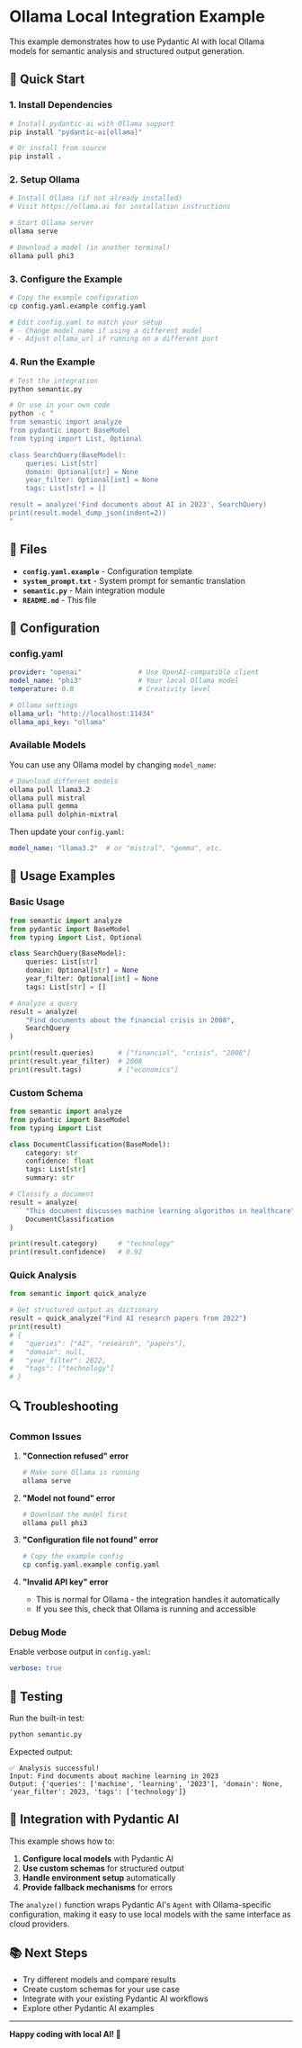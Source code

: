 # Ollama Local Integration Example

This example demonstrates how to use Pydantic AI with local Ollama models for semantic analysis and structured output generation.

## 🚀 Quick Start

### 1. Install Dependencies

```bash
# Install pydantic-ai with Ollama support
pip install "pydantic-ai[ollama]"

# Or install from source
pip install .
```

### 2. Setup Ollama

```bash
# Install Ollama (if not already installed)
# Visit https://ollama.ai for installation instructions

# Start Ollama server
ollama serve

# Download a model (in another terminal)
ollama pull phi3
```

### 3. Configure the Example

```bash
# Copy the example configuration
cp config.yaml.example config.yaml

# Edit config.yaml to match your setup
# - Change model_name if using a different model
# - Adjust ollama_url if running on a different port
```

### 4. Run the Example

```bash
# Test the integration
python semantic.py

# Or use in your own code
python -c "
from semantic import analyze
from pydantic import BaseModel
from typing import List, Optional

class SearchQuery(BaseModel):
    queries: List[str]
    domain: Optional[str] = None
    year_filter: Optional[int] = None
    tags: List[str] = []

result = analyze('Find documents about AI in 2023', SearchQuery)
print(result.model_dump_json(indent=2))
"
```

## 📁 Files

- **`config.yaml.example`** - Configuration template
- **`system_prompt.txt`** - System prompt for semantic translation
- **`semantic.py`** - Main integration module
- **`README.md`** - This file

## 🔧 Configuration

### config.yaml

```yaml
provider: "openai"              # Use OpenAI-compatible client
model_name: "phi3"              # Your local Ollama model
temperature: 0.0                # Creativity level

# Ollama settings
ollama_url: "http://localhost:11434"
ollama_api_key: "ollama"
```

### Available Models

You can use any Ollama model by changing `model_name`:

```bash
# Download different models
ollama pull llama3.2
ollama pull mistral
ollama pull gemma
ollama pull dolphin-mixtral
```

Then update your `config.yaml`:
```yaml
model_name: "llama3.2"  # or "mistral", "gemma", etc.
```

## 📖 Usage Examples

### Basic Usage

```python
from semantic import analyze
from pydantic import BaseModel
from typing import List, Optional

class SearchQuery(BaseModel):
    queries: List[str]
    domain: Optional[str] = None
    year_filter: Optional[int] = None
    tags: List[str] = []

# Analyze a query
result = analyze(
    "Find documents about the financial crisis in 2008",
    SearchQuery
)

print(result.queries)      # ["financial", "crisis", "2008"]
print(result.year_filter)  # 2008
print(result.tags)         # ["economics"]
```

### Custom Schema

```python
from semantic import analyze
from pydantic import BaseModel
from typing import List

class DocumentClassification(BaseModel):
    category: str
    confidence: float
    tags: List[str]
    summary: str

# Classify a document
result = analyze(
    "This document discusses machine learning algorithms in healthcare",
    DocumentClassification
)

print(result.category)     # "technology"
print(result.confidence)   # 0.92
```

### Quick Analysis

```python
from semantic import quick_analyze

# Get structured output as dictionary
result = quick_analyze("Find AI research papers from 2022")
print(result)
# {
#   "queries": ["AI", "research", "papers"],
#   "domain": null,
#   "year_filter": 2022,
#   "tags": ["technology"]
# }
```

## 🔍 Troubleshooting

### Common Issues

1. **"Connection refused" error**
   ```bash
   # Make sure Ollama is running
   ollama serve
   ```

2. **"Model not found" error**
   ```bash
   # Download the model first
   ollama pull phi3
   ```

3. **"Configuration file not found" error**
   ```bash
   # Copy the example config
   cp config.yaml.example config.yaml
   ```

4. **"Invalid API key" error**
   - This is normal for Ollama - the integration handles it automatically
   - If you see this, check that Ollama is running and accessible

### Debug Mode

Enable verbose output in `config.yaml`:
```yaml
verbose: true
```

## 🧪 Testing

Run the built-in test:
```bash
python semantic.py
```

Expected output:
```
✅ Analysis successful!
Input: Find documents about machine learning in 2023
Output: {'queries': ['machine', 'learning', '2023'], 'domain': None, 'year_filter': 2023, 'tags': ['technology']}
```

## 🔗 Integration with Pydantic AI

This example shows how to:

1. **Configure local models** with Pydantic AI
2. **Use custom schemas** for structured output
3. **Handle environment setup** automatically
4. **Provide fallback mechanisms** for errors

The `analyze()` function wraps Pydantic AI's `Agent` with Ollama-specific configuration, making it easy to use local models with the same interface as cloud providers.

## 📚 Next Steps

- Try different models and compare results
- Create custom schemas for your use case
- Integrate with your existing Pydantic AI workflows
- Explore other Pydantic AI examples

---

**Happy coding with local AI! 🚀**
